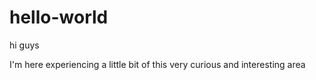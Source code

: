 # hello-world
hi guys

I'm here experiencing a little bit of this very curious and interesting area
